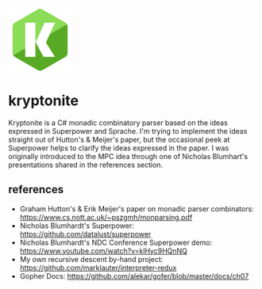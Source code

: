 <div>
<img src="https://github.com/marklauter/kryptonite/blob/main/kryptonite.svg" title="kryptonite-logo" alt="kryptonite-logo" height="128" />

# kryptonite
Kryptonite is a C# monadic combinatory parser based on the ideas expressed in Superpower and Sprache. I'm trying to implement the ideas straight out of Hutton's & Meijer's paper, but the occasional peek at Superpower helps to clarify the ideas expressed in the paper. I was originally introduced to the MPC idea through one of Nicholas Blumhart's presentations shared in the references section.

## references
- Graham Hutton's & Erik Meijer's paper on monadic parser combinators: https://www.cs.nott.ac.uk/~pszgmh/monparsing.pdf
- Nicholas Blumhardt's Superpower: https://github.com/datalust/superpower
- Nicholas Blumhardt's NDC Conference Superpower demo: https://www.youtube.com/watch?v=klHyc9HQnNQ
- My own recursive descent by-hand project: https://github.com/marklauter/interpreter-redux
- Gopher Docs: https://github.com/alekar/gofer/blob/master/docs/ch07
</div>
